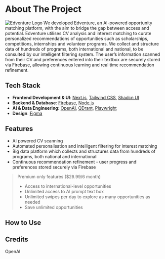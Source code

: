 # About The Project
<img title="Edventure" alt="Edventure Logo" src="https://res.cloudinary.com/dtjjgiitl/image/upload/q_auto:good,f_auto,fl_progressive/v1753417801/ikafoq6winsk4ox0gk6h.jpg">
We developed Edventure, an AI-powered opportunity matching platform, with the aim to bridge the gap between access and potential. Edventure utilises CV analysis and interest matching to curate personalized recommendations of opportunities such as scholarships, competitions, internships and volunteer programs. We collect and structure data of hundreds of programs, both international and national, to be consulted by our intelligent filtering system. The user’s information scanned from their CV and preferences entered into their textbox are securely stored via Firebase, allowing continuous learning and real time recommendation refinement.

## Tech Stack
- **Frontend Development & UI**: [Next.js](https://nextjs.org/), [Tailwind CSS](https://tailwindcss.com), [Shadcn UI](https://ui.shadcn.com) 
- **Backend & Database**: [Firebase](https://firebase.google.com), [Node.js](https://nodejs.org/en)  
- **AI & Data Engineering**: [OpenAI](https://openai.com), [QDrant](https://qdrant.tech), [Playwright](https://playwright.dev)  
- **Design**: [Figma](https://www.figma.com)

## Features
- AI powered CV scanning 
- Automated personalisation and intelligent filtering for interest matching
- Big data platform which collects and structures data from hundreds of programs, both national and international 
- Continuous recommendation refinement - user progress and preferences stored securely via Firebase 
> Premium only features ($29.99/6 month)
> - Access to international-level opportunities
> - Unlimited access to AI prompt text box
> - Unlimited swipes per day to explore as many opportunities as needed
> - Save unlimited opportunities

## How to Use

## Credits
OpenAI

